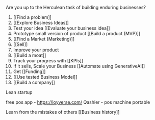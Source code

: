 Are you up to the Herculean task of building enduring businesses?

1. [[Find a problem]]
2. [[Explore Business Ideas]]
3. Test your idea [[Evaluate your business idea]]
7. Prototype small version of product [[Build a product (MVP)]]
9. [[Find a Market (Marketing)]]
10. [[Sell]]
11. Improve your product
12. [[Build a moat]]
13. Track your progress with [[KPIs]]
14. If it sells, Scale your Business [[Automate using GenerativeAI]]
15. Get [[Funding]]
16. [[Use tested Business Model]]
17. [[Build a company]]

Lean startup

free pos app - https://loyverse.com/
Qashier - pos machine portable

Learn from the mistakes of others [[Business history]]



